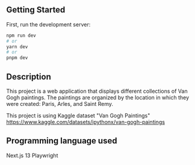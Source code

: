 ## Getting Started

First, run the development server:

```bash
npm run dev
# or
yarn dev
# or
pnpm dev
```

## Description
This project is a web application that displays different collections of Van Gogh paintings. The paintings are organized by the location in which they were created: Paris, Arles, and Saint Remy.

This project is using Kaggle dataset "Van Gogh Paintings"
https://www.kaggle.com/datasets/ipythonx/van-gogh-paintings


## Programming language used
Next.js 13
Playwright
